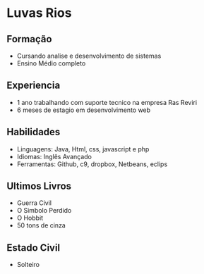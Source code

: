 # Luvas Rios

## Formação 
- Cursando analise e desenvolvimento de sistemas 
- Ensino Médio completo

## Experiencia
- 1 ano trabalhando com suporte tecnico na empresa Ras Reviri
- 6 meses de estagio em desenvolvimento web

## Habilidades
- Linguagens: Java, Html, css, javascript e php
- Idiomas: Inglês Avançado
- Ferramentas: Github, c9, dropbox, Netbeans, eclips

## Ultimos Livros
- Guerra Civil 
- O Simbolo Perdido
- O Hobbit
- 50 tons de cinza

## Estado Civil
- Solteiro